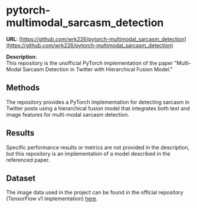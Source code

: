 # pytorch-multimodal_sarcasm_detection
**URL**: [https://github.com/wrk226/pytorch-multimodal_sarcasm_detection](https://github.com/wrk226/pytorch-multimodal_sarcasm_detection)

**Description**:  
This repository is the unofficial PyTorch implementation of the paper "Multi-Modal Sarcasm Detection in Twitter with Hierarchical Fusion Model."

## Methods
The repository provides a PyTorch implementation for detecting sarcasm in Twitter posts using a hierarchical fusion model that integrates both text and image features for multi-modal sarcasm detection.

## Results
Specific performance results or metrics are not provided in the description, but this repository is an implementation of a model described in the referenced paper.

## Dataset
The image data used in the project can be found in the official repository (TensorFlow v1 implementation) [here](https://github.com/headacheboy/data-of-multimodal-sarcasm-detection).
